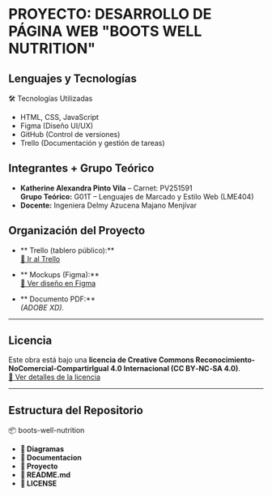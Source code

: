 # ​ PROYECTO: DESARROLLO DE PÁGINA WEB "BOOTS WELL NUTRITION"

## Lenguajes y Tecnologías

🛠️ Tecnologías Utilizadas

- HTML, CSS, JavaScript
- Figma (Diseño UI/UX)
- GitHub (Control de versiones)
- Trello (Documentación y gestión de tareas)

## Integrantes + Grupo Teórico

- **Katherine Alexandra Pinto Vila** – Carnet: PV251591  
**Grupo Teórico:** G01T – Lenguajes de Marcado y Estilo Web (LME404)  
- **Docente:** Ingeniera Delmy Azucena Majano Menjívar

## Organización del Proyecto

- ** Trello (tablero público):**  
  [🔗 Ir al Trello](https://trello.com/invite/b/68a6051541e22444a2cd8707/ATTIfe6dd777920b55a56689d37825ea7fc4FCB7179D/proyecto-boots-well-nutrition)

- ** Mockups (Figma):**  
  [🔗 Ver diseño en Figma](https://www.figma.com/design/forB8RrR43AjkTk0zWZRSE/Proyecto-Catedra---HTML?node-id=188-38&t=7OUSFOn8a39PvDjN-1)

- ** Documento PDF:**  
  _(ADOBE XD)._ 

---

## Licencia

Este obra está bajo una **licencia de Creative Commons Reconocimiento-NoComercial-CompartirIgual 4.0 Internacional (CC BY‑NC‑SA 4.0)**.  
[🔗 Ver detalles de la licencia](https://creativecommons.org/licenses/by-nc/4.0/) 

---

## Estructura del Repositorio

📦 boots-well-nutrition
- **📂 Diagramas**
- **📂 Documentacion**
- **📂 Proyecto**
- **📄 README.md**
- **📄 LICENSE**


